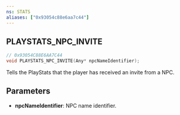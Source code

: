 ```yaml
---
ns: STATS
aliases: ["0x93054c88e6aa7c44"]
---
```

## PLAYSTATS_NPC_INVITE

```c
// 0x93054C88E6AA7C44
void PLAYSTATS_NPC_INVITE(Any* npcNameIdentifier);
```

Tells the PlayStats that the player has received an invite from a NPC.


## Parameters
* **npcNameIdentifier**: NPC name identifier.
